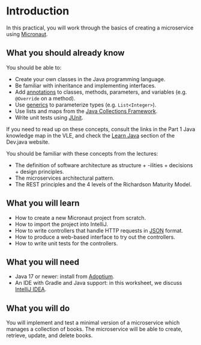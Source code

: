 # Introduction

In this practical, you will work through the basics of creating a microservice using [Micronaut](https://micronaut.io/).

## What you should already know

You should be able to:

* Create your own classes in the Java programming language.
* Be familiar with inheritance and implementing interfaces.
* Add [annotations](https://dev.java/learn/annotations/) to classes, methods, parameters, and variables (e.g. `@Override` on a method).
* Use [generics](https://dev.java/learn/generics/) to parameterize types (e.g. `List<Integer>`).
* Use lists and maps from the [Java Collections Framework](https://dev.java/learn/api/collections-framework/).
* Write unit tests using [JUnit](https://junit.org/junit5/docs/current/user-guide/#writing-tests).

If you need to read up on these concepts, consult the links in the Part 1 Java knowledge map in the VLE, and check the [Learn Java](https://dev.java/learn/) section of the Dev.java website.

You should be familiar with these concepts from the lectures:

* The definition of software architecture as structure + -ilities + decisions + design principles.
* The microservices architectural pattern.
* The REST principles and the 4 levels of the Richardson Maturity Model.

## What you will learn

* How to create a new Micronaut project from scratch.
* How to import the project into IntelliJ.
* How to write controllers that handle HTTP requests in [JSON](https://www.json.org/) format.
* How to produce a web-based interface to try out the controllers.
* How to write unit tests for the controllers.

## What you will need

* Java 17 or newer: install from [Adoptium](https://adoptium.net/).
* An IDE with Gradle and Java support: in this worksheet, we discuss [IntelliJ IDEA](https://www.jetbrains.com/idea/).

## What you will do

You will implement and test a minimal version of a microservice which manages a collection of books.
The microservice will be able to create, retrieve, update, and delete books.